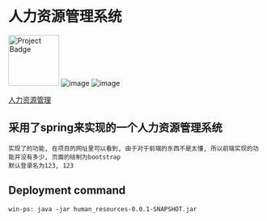 人力资源管理系统
=

<a href="https://ci.appveyor.com/project/LuomingXu/humanresource"><img src="https://ci.appveyor.com/api/projects/status/32r7s2skrgm9ubva?svg=true" alt="Project Badge" width="100px"></a>
![image](https://img.shields.io/badge/version-1.2-brightgreen.svg)
![image](https://img.shields.io/badge/License-Apache__v2-blue.svg)<br/>

[人力资源管理]

采用了spring来实现的一个人力资源管理系统
-
    实现了的功能, 在项目的网址里可以看到, 由于对于前端的东西不是太懂, 所以前端实现的功能并没有多少, 页面的绘制为bootstrap
    默认登录名为123, 123
    
Deployment command
-
    win-ps: java -jar human_resources-0.0.1-SNAPSHOT.jar

[人力资源管理]:http://182.254.223.162:8090 "项目网址"
